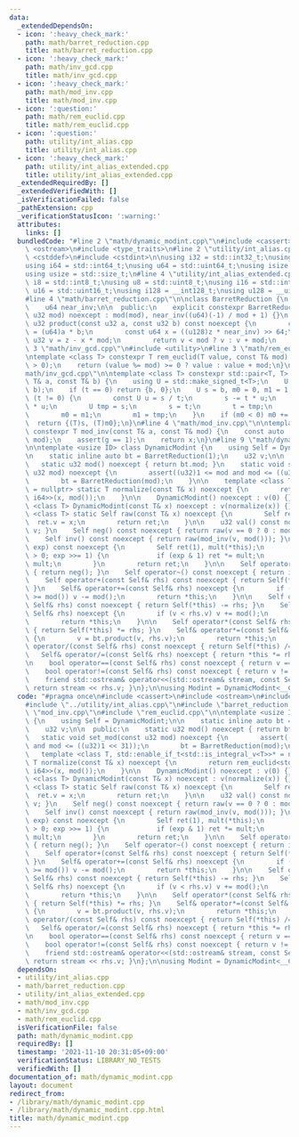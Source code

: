 ```yaml
---
data:
  _extendedDependsOn:
  - icon: ':heavy_check_mark:'
    path: math/barret_reduction.cpp
    title: math/barret_reduction.cpp
  - icon: ':heavy_check_mark:'
    path: math/inv_gcd.cpp
    title: math/inv_gcd.cpp
  - icon: ':heavy_check_mark:'
    path: math/mod_inv.cpp
    title: math/mod_inv.cpp
  - icon: ':question:'
    path: math/rem_euclid.cpp
    title: math/rem_euclid.cpp
  - icon: ':question:'
    path: utility/int_alias.cpp
    title: utility/int_alias.cpp
  - icon: ':heavy_check_mark:'
    path: utility/int_alias_extended.cpp
    title: utility/int_alias_extended.cpp
  _extendedRequiredBy: []
  _extendedVerifiedWith: []
  _isVerificationFailed: false
  _pathExtension: cpp
  _verificationStatusIcon: ':warning:'
  attributes:
    links: []
  bundledCode: "#line 2 \"math/dynamic_modint.cpp\"\n#include <cassert>\n#include\
    \ <ostream>\n#include <type_traits>\n#line 2 \"utility/int_alias.cpp\"\n#include\
    \ <cstddef>\n#include <cstdint>\n\nusing i32 = std::int32_t;\nusing u32 = std::uint32_t;\n\
    using i64 = std::int64_t;\nusing u64 = std::uint64_t;\nusing isize = std::ptrdiff_t;\n\
    using usize = std::size_t;\n#line 4 \"utility/int_alias_extended.cpp\"\n\nusing\
    \ i8 = std::int8_t;\nusing u8 = std::uint8_t;\nusing i16 = std::int16_t;\nusing\
    \ u16 = std::uint16_t;\nusing i128 = __int128_t;\nusing u128 = __uint128_t;\n\
    #line 4 \"math/barret_reduction.cpp\"\n\nclass BarretReduction {\n    u32 mod;\n\
    \    u64 near_inv;\n\n  public:\n    explicit constexpr BarretReduction(const\
    \ u32 mod) noexcept : mod(mod), near_inv((u64)(-1) / mod + 1) {}\n    constexpr\
    \ u32 product(const u32 a, const u32 b) const noexcept {\n        const u64 z\
    \ = (u64)a * b;\n        const u64 x = ((u128)z * near_inv) >> 64;\n        const\
    \ u32 v = z - x * mod;\n        return v < mod ? v : v + mod;\n    }\n};\n#line\
    \ 3 \"math/inv_gcd.cpp\"\n#include <utility>\n#line 3 \"math/rem_euclid.cpp\"\n\
    \ntemplate <class T> constexpr T rem_euclid(T value, const T& mod) {\n    assert(mod\
    \ > 0);\n    return (value %= mod) >= 0 ? value : value + mod;\n}\n#line 5 \"\
    math/inv_gcd.cpp\"\n\ntemplate <class T> constexpr std::pair<T, T> inv_gcd(const\
    \ T& a, const T& b) {\n    using U = std::make_signed_t<T>;\n    U t = rem_euclid(a,\
    \ b);\n    if (t == 0) return {b, 0};\n    U s = b, m0 = 0, m1 = 1;\n    while\
    \ (t != 0) {\n        const U u = s / t;\n        s -= t * u;\n        m0 -= m1\
    \ * u;\n        U tmp = s;\n        s = t;\n        t = tmp;\n        tmp = m0;\n\
    \        m0 = m1;\n        m1 = tmp;\n    }\n    if (m0 < 0) m0 += b / s;\n  \
    \  return {(T)s, (T)m0};\n}\n#line 4 \"math/mod_inv.cpp\"\n\ntemplate <class T>\
    \ constexpr T mod_inv(const T& a, const T& mod) {\n    const auto [g, x] = inv_gcd(a,\
    \ mod);\n    assert(g == 1);\n    return x;\n}\n#line 9 \"math/dynamic_modint.cpp\"\
    \n\ntemplate <usize ID> class DynamicModint {\n    using Self = DynamicModint;\n\
    \n    static inline auto bt = BarretReduction(1);\n    u32 v;\n\n  public:\n \
    \   static u32 mod() noexcept { return bt.mod; }\n    static void set_mod(const\
    \ u32 mod) noexcept {\n        assert((u32)1 <= mod and mod <= ((u32)1 << 31));\n\
    \        bt = BarretReduction(mod);\n    }\n\n    template <class T, std::enable_if_t<std::is_integral_v<T>>*\
    \ = nullptr> static T normalize(const T& x) noexcept {\n        return rem_euclid<std::common_type_t<T,\
    \ i64>>(x, mod());\n    }\n\n    DynamicModint() noexcept : v(0) {}\n    template\
    \ <class T> DynamicModint(const T& x) noexcept : v(normalize(x)) {}\n    template\
    \ <class T> static Self raw(const T& x) noexcept {\n        Self ret;\n      \
    \  ret.v = x;\n        return ret;\n    }\n\n    u32 val() const noexcept { return\
    \ v; }\n    Self neg() const noexcept { return raw(v == 0 ? 0 : mod() - v); }\n\
    \    Self inv() const noexcept { return raw(mod_inv(v, mod())); }\n    Self pow(u64\
    \ exp) const noexcept {\n        Self ret(1), mult(*this);\n        for (; exp\
    \ > 0; exp >>= 1) {\n            if (exp & 1) ret *= mult;\n            mult *=\
    \ mult;\n        }\n        return ret;\n    }\n\n    Self operator-() const noexcept\
    \ { return neg(); }\n    Self operator~() const noexcept { return inv(); }\n\n\
    \    Self operator+(const Self& rhs) const noexcept { return Self(*this) += rhs;\
    \ }\n    Self& operator+=(const Self& rhs) noexcept {\n        if ((v += rhs.v)\
    \ >= mod()) v -= mod();\n        return *this;\n    }\n\n    Self operator-(const\
    \ Self& rhs) const noexcept { return Self(*this) -= rhs; }\n    Self& operator-=(const\
    \ Self& rhs) noexcept {\n        if (v < rhs.v) v += mod();\n        v -= rhs.v;\n\
    \        return *this;\n    }\n\n    Self operator*(const Self& rhs) const noexcept\
    \ { return Self(*this) *= rhs; }\n    Self& operator*=(const Self& rhs) noexcept\
    \ {\n        v = bt.product(v, rhs.v);\n        return *this;\n    }\n\n    Self\
    \ operator/(const Self& rhs) const noexcept { return Self(*this) /= rhs; }\n \
    \   Self& operator/=(const Self& rhs) noexcept { return *this *= rhs.inv(); }\n\
    \n    bool operator==(const Self& rhs) const noexcept { return v == rhs.v; }\n\
    \    bool operator!=(const Self& rhs) const noexcept { return v != rhs.v; }\n\
    \    friend std::ostream& operator<<(std::ostream& stream, const Self& rhs) {\
    \ return stream << rhs.v; }\n};\n\nusing Modint = DynamicModint<__COUNTER__>;\n"
  code: "#pragma once\n#include <cassert>\n#include <ostream>\n#include <type_traits>\n\
    #include \"../utility/int_alias.cpp\"\n#include \"barret_reduction.cpp\"\n#include\
    \ \"mod_inv.cpp\"\n#include \"rem_euclid.cpp\"\n\ntemplate <usize ID> class DynamicModint\
    \ {\n    using Self = DynamicModint;\n\n    static inline auto bt = BarretReduction(1);\n\
    \    u32 v;\n\n  public:\n    static u32 mod() noexcept { return bt.mod; }\n \
    \   static void set_mod(const u32 mod) noexcept {\n        assert((u32)1 <= mod\
    \ and mod <= ((u32)1 << 31));\n        bt = BarretReduction(mod);\n    }\n\n \
    \   template <class T, std::enable_if_t<std::is_integral_v<T>>* = nullptr> static\
    \ T normalize(const T& x) noexcept {\n        return rem_euclid<std::common_type_t<T,\
    \ i64>>(x, mod());\n    }\n\n    DynamicModint() noexcept : v(0) {}\n    template\
    \ <class T> DynamicModint(const T& x) noexcept : v(normalize(x)) {}\n    template\
    \ <class T> static Self raw(const T& x) noexcept {\n        Self ret;\n      \
    \  ret.v = x;\n        return ret;\n    }\n\n    u32 val() const noexcept { return\
    \ v; }\n    Self neg() const noexcept { return raw(v == 0 ? 0 : mod() - v); }\n\
    \    Self inv() const noexcept { return raw(mod_inv(v, mod())); }\n    Self pow(u64\
    \ exp) const noexcept {\n        Self ret(1), mult(*this);\n        for (; exp\
    \ > 0; exp >>= 1) {\n            if (exp & 1) ret *= mult;\n            mult *=\
    \ mult;\n        }\n        return ret;\n    }\n\n    Self operator-() const noexcept\
    \ { return neg(); }\n    Self operator~() const noexcept { return inv(); }\n\n\
    \    Self operator+(const Self& rhs) const noexcept { return Self(*this) += rhs;\
    \ }\n    Self& operator+=(const Self& rhs) noexcept {\n        if ((v += rhs.v)\
    \ >= mod()) v -= mod();\n        return *this;\n    }\n\n    Self operator-(const\
    \ Self& rhs) const noexcept { return Self(*this) -= rhs; }\n    Self& operator-=(const\
    \ Self& rhs) noexcept {\n        if (v < rhs.v) v += mod();\n        v -= rhs.v;\n\
    \        return *this;\n    }\n\n    Self operator*(const Self& rhs) const noexcept\
    \ { return Self(*this) *= rhs; }\n    Self& operator*=(const Self& rhs) noexcept\
    \ {\n        v = bt.product(v, rhs.v);\n        return *this;\n    }\n\n    Self\
    \ operator/(const Self& rhs) const noexcept { return Self(*this) /= rhs; }\n \
    \   Self& operator/=(const Self& rhs) noexcept { return *this *= rhs.inv(); }\n\
    \n    bool operator==(const Self& rhs) const noexcept { return v == rhs.v; }\n\
    \    bool operator!=(const Self& rhs) const noexcept { return v != rhs.v; }\n\
    \    friend std::ostream& operator<<(std::ostream& stream, const Self& rhs) {\
    \ return stream << rhs.v; }\n};\n\nusing Modint = DynamicModint<__COUNTER__>;\n"
  dependsOn:
  - utility/int_alias.cpp
  - math/barret_reduction.cpp
  - utility/int_alias_extended.cpp
  - math/mod_inv.cpp
  - math/inv_gcd.cpp
  - math/rem_euclid.cpp
  isVerificationFile: false
  path: math/dynamic_modint.cpp
  requiredBy: []
  timestamp: '2021-11-10 20:31:05+09:00'
  verificationStatus: LIBRARY_NO_TESTS
  verifiedWith: []
documentation_of: math/dynamic_modint.cpp
layout: document
redirect_from:
- /library/math/dynamic_modint.cpp
- /library/math/dynamic_modint.cpp.html
title: math/dynamic_modint.cpp
---
```

